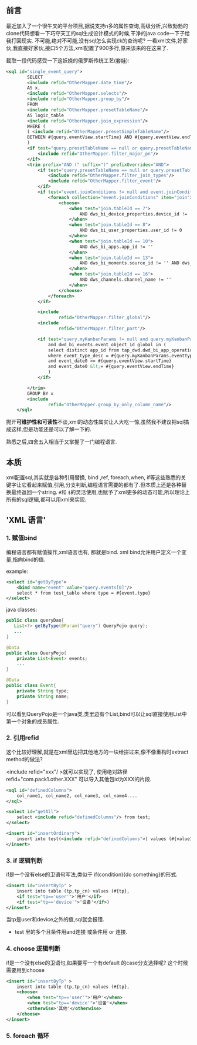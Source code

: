 ## 前言

最近加入了一个很牛叉的平台项目,据说支持n多的属性查询,高级分析,兴致勃勃的clone代码想看一下巧夺天工的sql生成设计模式的时候,干净的java code一下子给我打回现实. 不可能,绝对不可能,没有sql怎么实现ck的查询呢? 一看xml文件,好家伙,我直接好家伙,接口5个方法,xml配置了900多行,原来该来的在这来了.



截取一段代码感受一下这妖娆的俄罗斯传统工艺(套娃):

```xml
<sql id="single_event_query">
        SELECT
        <include refid="OtherMapper.date_time"/>
        AS x,
        <include refid="OtherMapper.selects"/>
        <include refid="OtherMapper.group_by"/>
        FROM
        <include refid="OtherMapper.presetTableName"/>
        AS logic_table
        <include refid="OtherMapper.join_expression"/>
        WHERE (
        ( <include refid="OtherMapper.presetSimpleTableName"/>
        BETWEEN #{query.eventView.startTime} AND #{query.eventView.endTime})
        )
        <if test="query.presetTableName == null or query.presetTableName ==''">
            <include refid="OtherMapper.filter_major_pn"/>
        </if>
        <trim prefix="AND (" suffix=")" prefixOverrides="AND">
            <if test="query.presetTableName == null or query.presetTableName ==''">
                <include refid="OtherMapper.filter_join_types"/>
                <include refid="OtherMapper.filter_event"/>
            </if>
            <if test="event.joinConditions != null and event.joinConditions.size() > 0">
                <foreach collection="event.joinConditions" item="join">
                    <choose>
                        <when test="join.tableId == 7">
                            AND dws_bi_device_properties.device_id != ''
                        </when>
                        <when test="join.tableId == 8">
                            AND dws_bi_user_properties.user_id != 0
                        </when>
                        <when test="join.tableId == 10">
                            AND dws_bi_apps.app_id != ''
                        </when>
                        <when test="join.tableId == 13">
                            AND dws_bi_moments.source_id != '' AND dws_bi_moments.source_type != ''
                        </when>
                        <when test="join.tableId == 16">
                            AND dws_channels.channel_name != ''
                        </when>
                    </choose>
                </foreach>
            </if>

            <include
                    refid="OtherMapper.filter_global"/>
            <include
                    refid="OtherMapper.filter_part"/>

            <if test="query.myKanbanParams != null and query.myKanbanParams.hasEventDate0 != null and query.myKanbanParams.hasEventDate0 == 1">
                and dwd_bi_events.event_object_id global in (
                select distinct app_id from tap_dwd.dwd_bi_app_operation_events
                where event_type_desc = #{query.myKanbanParams.eventTypeDesc} and source = 'upcomings'
                and event_date0 >= #{query.eventView.startTime}
                and event_date0 &lt;= #{query.eventView.endTime}
                )
            </if>

        </trim>
        GROUP BY x
        <include
                refid="OtherMapper.group_by_only_column_name"/>
    </sql>
```

抛开**可维护性和可读性**不谈,xml的动态性属实让人大吃一惊,虽然我不建议把sql搞成这样,但是功能还是可以了解一下的.

熟悉之后,四舍五入相当于又掌握了一门编程语言.



## 本质

xml配置sql,其实就是各种引用替换, bind ,ref, foreach,when, if等这些熟悉的关键字让它看起来赋值,引用,分支判断,编程语言需要的都有了.但本质上还是各种替换最终返回一个string. `#`和 `$`的灵活使用,也赋予了xml更多的动态可能,所以理论上所有的sql逻辑,都可以用xml来实现.



## 'XML 语言'

### 1. 赋值bind

编程语言都有赋值操作,xml语言也有, 那就是bind. xml bind允许用户定义一个变量,指向bind的值.

example:

```xml
<select id="getByType">
	<bind name="event" value="query.events[0]"/>
	select * from test_table where type = #{event.type}
</select>
```

java classes:

```java
public class queryDao{
   List<?> getByType(@Param("query") QueryPojo query);
   ...
}

@Data
public class QueryPojo{
    private List<Event> events;
    ...
}

@Data
public class Event{
    private String type;
    private String name;
}
```

可以看到QueryPojo是一个java类,类里边有个List,bind可以让sql直接使用List中第一个对象的成员属性.



### 2. 引用refid



这个比较好理解,就是在xml里边把其他地方的一块给拼过来,像不像重构时extract method的做法?

<include refid="xxx"/ >就可以实现了, 使用绝对路径 refid="com.pack1.other.XXX" 可以导入其他包id为XXX的片段.

```xml
<sql id="definedColumns">
    col_name1, col_name2, col_name3, col_name4....
</sql>

<select id="getAll">
    select <include refid="definedColumns"/> from test;
</select>

<insert id="insertOrdinary">
    insert into test(<include refid="definedColumns">) values (#{value1},#{value2}....)
</insert>
```



### 3.  if 逻辑判断

if是一个没有else的卫语句写法,类似于 if(condition){do something}的形式.

```xml
<insert id="insertByTp" >
    insert into table (tp,tp_cn) values (#{tp},
    <if test="tp=='user'">'用户'</if>
    <if test="tp=='device'">'设备'</if>)
</insert>
```

当tp是user和device之外的值,sql就会报错.

* test 里的多个且条件用and连接 或条件用 or 连接.

### 4. choose 逻辑判断

if是一个没有else的卫语句,如果要写一个有default 的case分支选择呢? 这个时候需要用到choose

```xml
<insert id="insertByTp" >
    insert into table (tp,tp_cn) values (#{tp},
    <choose>
        <when test="tp=='user'">'用户'</when>
        <when test="tp=='device'">'设备'</when>
        <otherwise>'其他'</otherwise>
    </choose>
</insert>
```



### 5. foreach 循环

